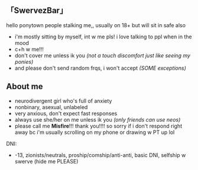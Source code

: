 ## 「SwervezBar」

hello ponytown people stalking me,,
usually on 18+ but will sit in safe also

- i'm mostly sitting by myself, int w me pls! i love talking to ppl when in the mood
- c+h w me!!!
- don't cover me unless ik you *(not a touch discomfort just like seeing my ponies)*
- and please don't send random frqs, i won't accept *(SOME exceptions)*

## About me

- neurodivergent girl who's full of anxiety
- nonbinary, asexual, unlabeled
- very anxious, don't expect fast responses
- always use she/her on me unless ik you *(only friends can use neos)*
- please call me **Misfire**!!! thank you!!!!
so sorry if i don't respond right away bc i'm usually scrolling on my phone or drawing w PT up lol

DNI:
- -13, zionists/neutrals, proship/comship/anti-anti, basic DNI, selfship w swerve (hide me PLEASE)
